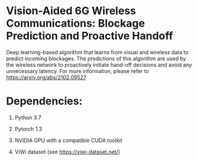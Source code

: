 # Vision-Aided 6G Wireless Communications: Blockage Prediction and Proactive Handoff
Deep learning-based algorithm that learns from visual and wireless data to predict incoming blockages. The predictions of this algorithm are used by the wireless network to proactively initiate hand-off decisions and avoid any unnecessary latency. For more information, please refer to https://arxiv.org/abs/2102.09527


# Dependencies:
1. Python 3.7

2. Pytorch 1.3

3. NVIDIA GPU with a compatible CUDA toolkit 

4. ViWi dataset (see https://viwi-dataset.net/)
